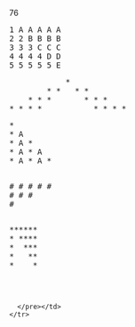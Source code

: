 76
<pre>
1 A A A A A
2 2 B B B B
3 3 3 C C C
4 4 4 4 D D
5 5 5 5 5 E
</pre>


<pre>
            *
        * *   * *
    * * *       * * *
* * * *           * * * *
</pre>

<tr>
      <td><pre>
*
* A
* A *
* A * A
* A * A *
      </pre></td>
      <td><pre>
# # # # # 
# # #
#
      </pre></td>
      <td><pre>
******
* ****
*  ***
*   **
*    *
      </pre></td>
      <td><pre>

      </pre></td>
    </tr>